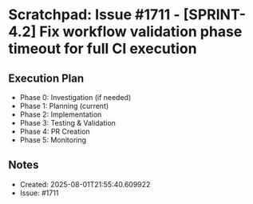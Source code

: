 # Scratchpad: Issue #1711 - [SPRINT-4.2] Fix workflow validation phase timeout for full CI execution

## Execution Plan
- Phase 0: Investigation (if needed)
- Phase 1: Planning (current)
- Phase 2: Implementation
- Phase 3: Testing & Validation
- Phase 4: PR Creation
- Phase 5: Monitoring

## Notes
- Created: 2025-08-01T21:55:40.609922
- Issue: #1711
